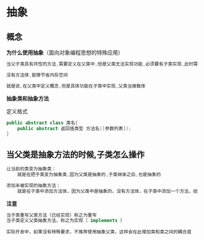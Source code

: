 # 抽象

## 概念

**为什么使用抽象**（面向对象编程思想的特殊应用）

````java
当父子类具有共性的方法,需要定义在父类中,但是父类无法实现功能,必须要有子类实现,此时需要将父类定义的共性方法,去掉方法体,变为概念,称为抽象方法(抽象方法必须定义在抽象类中 )

没有方法体,能够节省内存空间

就是说,在父类中定义概念,但是具体功能在子类中实现,父类当做载体
````

**抽象类和抽象方法**

定义格式

```java
public abstract class 类名{
    public abstract 返回值类型 方法名([参数列表]); 
}
```

## 当父类是抽象方法的时候,子类怎么操作

```java
让当前的类变为抽象类：
    就是在把子类变为抽象类,因为父类是抽象的,子类继承之后,也是抽象的

添加未被实现的抽象方法：
	就是在子类中添加方法体，因为父类中是抽象的，没有方法体，在子类中添加一个方法，给抽象的父类一个方法体，赋予功能
```



**注意**

```java
当子类重写父类方法（已经实现）称之为重写
当子类定义父类抽象方法，称之为实现（ implements ）
    
实际开发中，如果没有特殊要求，不推荐使用抽象父类，这样会在此增加类和类之间的耦合度

```